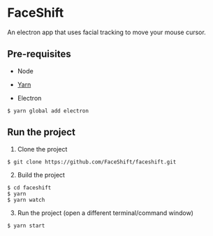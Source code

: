 # FaceShift
An electron app that uses facial tracking to move your mouse cursor.

## Pre-requisites 

* Node

* [Yarn](https://yarnpkg.com/lang/en/docs/install/ )

* Electron 
```
$ yarn global add electron
```

## Run the project
1. Clone the project
```
$ git clone https://github.com/FaceShift/faceshift.git
```
2. Build the project
```
$ cd faceshift
$ yarn
$ yarn watch
```
3. Run the project (open a different terminal/command window)
```
$ yarn start
```
